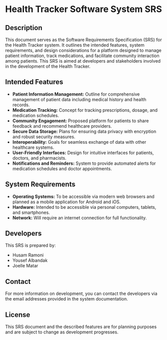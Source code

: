 
# Health Tracker Software System SRS

## Description
This document serves as the Software Requirements Specification (SRS) for the Health Tracker system. It outlines the intended features, system requirements, and design considerations for a platform designed to manage patient information, track medications, and facilitate community interaction among patients. This SRS is aimed at developers and stakeholders involved in the development of the Health Tracker.

## Intended Features
- **Patient Information Management:** Outline for comprehensive management of patient data including medical history and health records.
- **Medication Tracking:** Concept for tracking prescriptions, dosage, and medication schedules.
- **Community Engagement:** Proposed platform for patients to share feedback and recommend healthcare providers.
- **Secure Data Storage:** Plans for ensuring data privacy with encryption and robust security measures.
- **Interoperability:** Goals for seamless exchange of data with other healthcare systems.
- **User-Friendly Interfaces:** Design for intuitive interfaces for patients, doctors, and pharmacists.
- **Notifications and Reminders:** System to provide automated alerts for medication schedules and doctor appointments.

## System Requirements
- **Operating Systems:** To be accessible via modern web browsers and planned as a mobile application for Android and iOS.
- **Hardware:** Intended to be accessible via personal computers, tablets, and smartphones.
- **Network:** Will require an internet connection for full functionality.

## Developers
This SRS is prepared by:
- Husam Ramoni
- Yousef Albandak
- Joelle Matar

## Contact
For more information on development, you can contact the developers via the email addresses provided in the system documentation.

## License
This SRS document and the described features are for planning purposes and are subject to change as development progresses.
